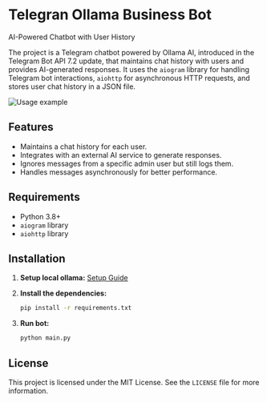 # Telegran Ollama Business Bot

AI-Powered Chatbot with User History

The project is a Telegram chatbot powered by Ollama AI, introduced in the Telegram Bot API 7.2 update, that maintains chat history with users and provides AI-generated responses. It uses the `aiogram` library for handling Telegram bot interactions, `aiohttp` for asynchronous HTTP requests, and stores user chat history in a JSON file.

![Usage example](https://telegram.org/blog/telegram-business)

## Features

- Maintains a chat history for each user.
- Integrates with an external AI service to generate responses.
- Ignores messages from a specific admin user but still logs them.
- Handles messages asynchronously for better performance.

## Requirements

- Python 3.8+
- `aiogram` library
- `aiohttp` library

## Installation

1. **Setup local ollama:**
   [Setup Guide](https://github.com/ollama/ollama)

2. **Install the dependencies:**
   ```bash
   pip install -r requirements.txt
   ```

3. **Run bot:**
   ```bash
   python main.py
   ```

## License

This project is licensed under the MIT License. See the `LICENSE` file for more information.
